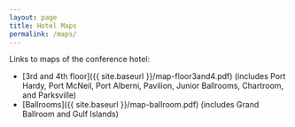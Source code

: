 ```yaml
---
layout: page
title: Hotel Maps
permalink: /maps/
---
```


Links to maps of the conference hotel:

- [3rd and 4th floor]({{ site.baseurl }}/map-floor3and4.pdf) (includes Port Hardy, Port McNeil, Port Alberni, Pavilion, Junior Ballrooms, Chartroom, and Parksville)
- [Ballrooms]({{ site.baseurl }}/map-ballroom.pdf) (includes Grand Ballroom and Gulf Islands)
